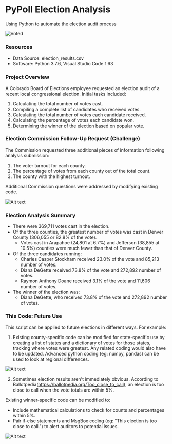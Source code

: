 
# PyPoll Election Analysis
Using Python to automate the election audit process

![Voted](https://user-images.githubusercontent.com/30667001/164519318-68ee9fac-b835-4e91-b590-e3856a048d0f.png)

### Resources
  - Data Source: election_results.csv
  - Software: Python 3.7.6, Visual Studio Code 1.63

### Project Overview
A Colorado Board of Elections employee requested an election audit of a recent local congressional election.
Initial tasks included:

1. Calculating the total number of votes cast.
2. Compiling a complete list of candidates who received votes.
3. Calculating the total number of votes each candidate received.
4. Calculating the percentage of votes each candidate won.
5. Determining the winner of the election based on popular vote.
 
### Election Commission Follow-Up Request (Challenge)
 The Commission requested three additional pieces of information following analysis submission:
 
 1. The voter turnout for each county.
 2. The percentage of votes from each county out of the total count.
 3. The county with the highest turnout.
 
 Additional Commission questions were addressed by modifying existing code.
 
![Alt text](https://user-images.githubusercontent.com/30667001/148059079-fd8a686e-912e-419b-b2ff-55189dac7c38.png)

### Election Analysis Summary
- There were 369,711 votes cast in the election.
- Of the three counties, the greatest number of votes was cast in Denver County (306,055 or 82.8% of the vote).
  - Votes cast in Arapahoe (24,801 at 6.7%) and Jefferson (38,855 at 10.5%) counties were much fewer than that of Denver County.
- Of the three candidates running:
  - Charles Casper Stockham received 23.0% of the vote and 85,213 number of votes.
  - Diana DeGette received 73.8% of the vote and 272,892 number of votes.
  - Raymon Anthony Doane received 3.1% of the vote and 11,606 number of votes.
- The winner of the election was:
  - Diana DeGette, who received 73.8% of the vote and 272,892 number of votes.
  
### This Code: Future Use
This script can be applied to future elections in different ways. For example:

 1. Existing county-specific code can be modified for state-specific use by creating a list of states and a dictionary of votes for those states, tracking where votes were greatest. Any related coding would also have to be updated. Advanced python coding (eg: numpy, pandas) can be used to look at regional differences.

![Alt text](https://user-images.githubusercontent.com/30667001/148101578-d14bba25-9295-4d96-8408-c8d11653573e.png)

 2. Sometimes election results aren't immediately obvious. According to Ballotpedia(https://ballotpedia.org/Too_close_to_call), an election is too close to call when the vote totals are within 5%.

  Existing winner-specific code can be modified to:
  - Include mathematical calculations to check for counts and percentages within 5%.
  - Pair if-else statements and MsgBox coding (eg: "This election is too close to call.") to alert auditors to potential issues.

![Alt text](https://user-images.githubusercontent.com/30667001/148104066-42d0dcc7-5d97-4548-8888-5b7cdf86e2be.png)
  
